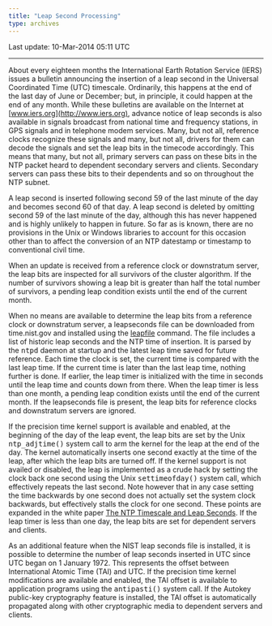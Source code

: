 ```yaml
---
title: "Leap Second Processing"
type: archives
---
```


Last update: 10-Mar-2014 05:11 UTC

* * *

About every eighteen months the International Earth Rotation Service (IERS) issues a bulletin announcing the insertion of a leap second in the Universal Coordinated Time (UTC) timescale. Ordinarily, this happens at the end of the last day of June or December; but, in principle, it could happen at the end of any month. While these bulletins are available on the Internet at [www.iers.org](http://www.iers.org), advance notice of leap seconds is also available in signals broadcast from national time and frequency stations, in GPS signals and in telephone modem services. Many, but not all, reference clocks recognize these signals and many, but not all, drivers for them can decode the signals and set the leap bits in the timecode accordingly. This means that many, but not all, primary servers can pass on these bits in the NTP packet heard to dependent secondary servers and clients. Secondary servers can pass these bits to their dependents and so on throughout the NTP subnet.

A leap second is inserted following second 59 of the last minute of the day and becomes second 60 of that day. A leap second is deleted by omitting second 59 of the last minute of the day, although this has never happened and is highly unlikely to happen in future. So far as is known, there are no provisions in the Unix or Windows libraries to account for this occasion other than to affect the conversion of an NTP datestamp or timestamp to conventional civil time.

When an update is received from a reference clock or downstratum server, the leap bits are inspected for all survivors of the cluster algorithm. If the number of survivors showing a leap bit is greater than half the total number of survivors, a pending leap condition exists until the end of the current month.

When no means are available to determine the leap bits from a reference clock or downstratum server, a leapseconds file can be downloaded from time.nist.gov and installed using the [leapfile](/archives/4.2.8-series/miscopt) command. The file includes a list of historic leap seconds and the NTP time of insertion. It is parsed by the <tt>ntpd</tt> daemon at startup and the latest leap time saved for future reference. Each time the clock is set, the current time is compared with the last leap time. If the current time is later than the last leap time, nothing further is done. If earlier, the leap timer is initialized with the time in seconds until the leap time and counts down from there. When the leap timer is less than one month, a pending leap condition exists until the end of the current month. If the leapseconds file is present, the leap bits for reference clocks and downstratum servers are ignored.

If the precision time kernel support is available and enabled, at the beginning of the day of the leap event, the leap bits are set by the Unix <tt>ntp_adjtime()</tt> system call to arm the kernel for the leap at the end of the day. The kernel automatically inserts one second exactly at the time of the leap, after which the leap bits are turned off. If the kernel support is not availed or disabled, the leap is implemented as a crude hack by setting the clock back one second using the Unix <tt>settimeofday()</tt> system call, which effectively repeats the last second. Note however that in any case setting the time backwards by one second does not actually set the system clock backwards, but effectively stalls the clock for one second. These points are expanded in the white paper [The NTP Timescale and Leap Seconds](http://www.eecis.udel.edu/~mills/leap.html). If the leap timer is less than one day, the leap bits are set for dependent servers and clients.

As an additional feature when the NIST leap seconds file is installed, it is possible to determine the number of leap seconds inserted in UTC since UTC began on 1 January 1972\. This represents the offset between International Atomic Time (TAI) and UTC. If the precision time kernel modifications are available and enabled, the TAI offset is available to application programs using the <tt>antipasti()</tt> system call. If the Autokey public-key cryptography feature is installed, the TAI offset is automatically propagated along with other cryptographic media to dependent servers and clients.
